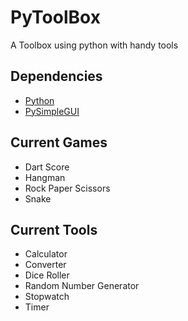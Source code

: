 # PyToolBox

A Toolbox using python with handy tools

## Dependencies
- [Python](https://www.python.org/)
- [PySimpleGUI](https://www.pysimplegui.org/en/latest/)

## Current Games
- Dart Score
- Hangman
- Rock Paper Scissors
- Snake

## Current Tools
- Calculator
- Converter
- Dice Roller
- Random Number Generator
- Stopwatch
- Timer